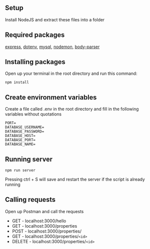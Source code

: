 ## Setup
Install NodeJS and extract these files into a folder

## Required packages
[express](https://www.npmjs.com/package/express), [dotenv](https://www.npmjs.com/package/dotenv), [mysql](https://www.npmjs.com/package/mysql), [nodemon](https://www.npmjs.com/package/nodemon), [body-parser](https://www.npmjs.com/package/body-parser)

## Installing packages
Open up your terminal in the root directory and run this command:
```
npm install
```

## Create environment variables
Create a file called .env in the root directory and fill in the following variables without quotations
```
PORT=
DATABASE_USERNAME=
DATABASE_PASSWORD=
DATABASE_HOST=
DATABASE_PORT=
DATABASE_NAME=
```

## Running server
```
npm run server
```
Pressing ctrl + S will save and restart the server if the script is already running

## Calling requests
Open up Postman and call the requests
- GET    - localhost:3000/hello
- GET    - localhost:3000/properties
- POST   - localhost:3000/properties/
- GET    - localhost:3000/properties/`<id>`
- DELETE - localhost:3000/properties/`<id>`